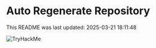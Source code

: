 # Auto Regenerate Repository

This README was last updated: 2025-03-21 18:11:48

 ![TryHackMe](https://tryhackme.com/badge/533634)